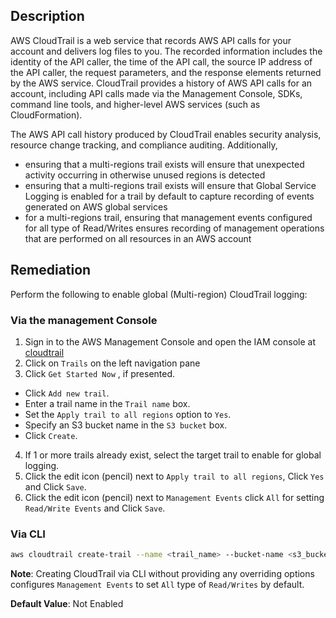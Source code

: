 ## Description

AWS CloudTrail is a web service that records AWS API calls for your account and delivers log files to you. The recorded information includes the identity of the API caller, the time of the API call, the source IP address of the API caller, the request parameters, and the response elements returned by the AWS service. CloudTrail provides a history of AWS API calls for an account, including API calls made via the Management Console, SDKs, command line tools, and higher-level AWS services (such as CloudFormation).

The AWS API call history produced by CloudTrail enables security analysis, resource change tracking, and compliance auditing. Additionally,

- ensuring that a multi-regions trail exists will ensure that unexpected activity occurring in otherwise unused regions is detected
- ensuring that a multi-regions trail exists will ensure that Global Service Logging is enabled for a trail by default to capture recording of events generated on AWS global services
- for a multi-regions trail, ensuring that management events configured for all type of Read/Writes ensures recording of management operations that are performed on all resources in an AWS account

## Remediation

Perform the following to enable global (Multi-region) CloudTrail logging:

### Via the management Console

1. Sign in to the AWS Management Console and open the IAM console at [cloudtrail](https://console.aws.amazon.com/cloudtrail)
2. Click on `Trails` on the left navigation pane
3. Click `Get Started Now` , if presented.

  - Click `Add new trail`.
  - Enter a trail name in the `Trail name` box.
  - Set the `Apply trail to all regions` option to `Yes`.
  - Specify an S3 bucket name in the `S3 bucket` box.
  - Click `Create`.

4. If 1 or more trails already exist, select the target trail to enable for global logging.
5. Click the edit icon (pencil) next to `Apply trail to all regions`, Click `Yes` and Click `Save`.
6. Click the edit icon (pencil) next to `Management Events` click `All` for setting `Read/Write Events` and Click `Save`.

### Via CLI

```bash
aws cloudtrail create-trail --name <trail_name> --bucket-name <s3_bucket_for_cloudtrail> --is-multi-region-trail aws cloudtrail update-trail --name <trail_name> --is-multi-region-trail
```

**Note**: Creating CloudTrail via CLI without providing any overriding options configures `Management Events` to set `All` type of `Read/Writes` by default.

**Default Value**: Not Enabled
